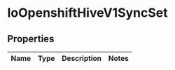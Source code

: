 
# IoOpenshiftHiveV1SyncSet

## Properties
Name | Type | Description | Notes
------------ | ------------- | ------------- | -------------



